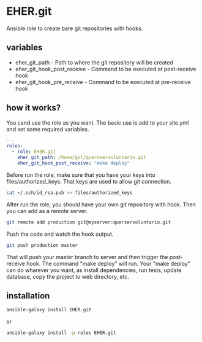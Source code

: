 # EHER.git
Ansible role to create bare git repositories with hooks.

## variables
- eher_git_path - Path to where the git repository will be created
- eher_git_hook_post_receive - Command to be executed at post-receive hook
- eher_git_hook_pre_receive - Command to be executed at pre-receive hook

## how it works?
You cand use the role as you want. The basic use is add to your site.yml and set some required variables.
```yml
---
roles:
  - role: EHER.git
    eher_git_path: /home/git/queroservoluntario.git
    eher_git_hook_post_receive: "make deploy"
```

Before run the role, make sure that you have your keys into files/authorized_keys. That keys are used to allow git connection.
```bash
cat ~/.ssh/id_rsa.pub >> files/authorized_keys
```

After run the role, you should have your own git repository with hook. Then you can add as a remote server.
```bash
git remote add production git@myserver:querservoluntario.git
```

Push the code and watch the hook output.
```bash
git push production master
```

That will push your master branch to server and then trigger the post-receive hook. The command "make deploy" will run. Your "make deploy" can do wharever you want, as install dependencies, run tests, update database, copy the project to web directory, etc.

## installation

```bash
ansible-galaxy install EHER.git
```
or 
```bash
ansible-galaxy install -p roles EHER.git
```
